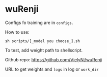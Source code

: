 # wuRenji

Configs fo training are in `configs`.

How to use:

`sh scripts/[_model you choose_].sh`

To test, add weight path to shellscript.

Github repo: https://github.com/VielyNi/wuRenji

URL to get weights and `logs` in log or `work_dir`

